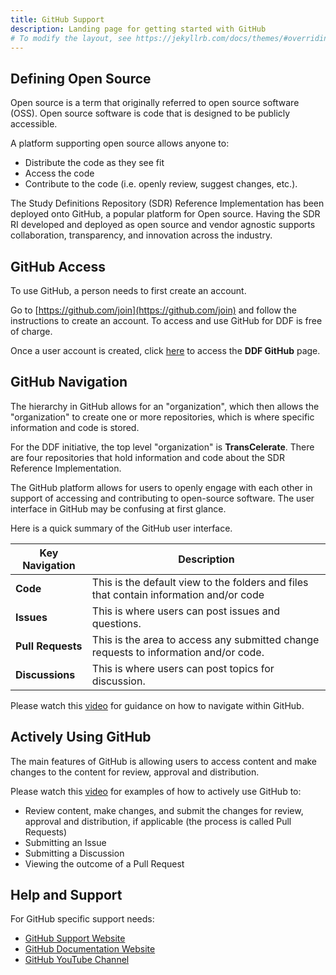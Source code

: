 ```yaml
---
title: GitHub Support
description: Landing page for getting started with GitHub
# To modify the layout, see https://jekyllrb.com/docs/themes/#overriding-theme-defaults
---
```

## Defining Open Source

Open source is a term that originally referred to open source software (OSS). Open source software is code that is designed to be publicly accessible.  

A platform supporting open source allows anyone to:

- Distribute the code as they see fit
- Access the code
- Contribute to the code (i.e. openly review, suggest changes, etc.).

The Study Definitions Repository (SDR) Reference Implementation has been deployed onto GitHub, a popular platform for Open source.  Having the SDR RI developed and deployed as open source and vendor agnostic supports collaboration, transparency, and innovation across the industry.

## GitHub Access

To use GitHub, a person needs to first create an account.

Go to [https://github.com/join](https://github.com/join) and follow the instructions to create an account.  To access and use GitHub for DDF is free of charge.

Once a user account is created, click [here](https://github.com/transceleratebiopharmainc) to access the **DDF GitHub** page.

## GitHub Navigation

The hierarchy in GitHub allows for an "organization", which then allows the "organization" to create one or more repositories, which is where specific information and code is stored.

For the DDF initiative, the top level "organization" is **TransCelerate**.  There are four repositories that hold information and code about the SDR Reference Implementation.

The GitHub platform allows for users to openly engage with each other in support of accessing and contributing to open-source software.  The user interface in GitHub may be confusing at first glance.  

Here is a quick summary of the GitHub user interface.

| Key Navigation    | Description                                                                            |
|-------------------|----------------------------------------------------------------------------------------|
| **Code**       | This is the default view to the folders and files that contain information and/or code |
| **Issues**        | This is where users can post issues and questions.                                     |
| **Pull Requests** | This is the area to access any submitted change requests to information and/or code.   |
| **Discussions** | This is where users can post topics for discussion.|

Please watch this [video]() for guidance on how to navigate within GitHub.

## Actively Using GitHub

The main features of GitHub is allowing users to access content and make changes to the content for review, approval and distribution.  

Please watch this [video]() for examples of how to actively use GitHub to:

- Review content, make changes, and submit the changes for review, approval and distribution, if applicable (the process is called Pull Requests)
- Submitting an Issue
- Submitting a Discussion
- Viewing the outcome of a Pull Request

## Help and Support

For GitHub specific support needs:

- [GitHub Support Website](https://support.github.com/)
- [GitHub Documentation Website](https://docs.github.com/en)
- [GitHub YouTube Channel](https://www.youtube.com/channel/UC7c3Kb6jYCRj4JOHHZTxKsQ)
